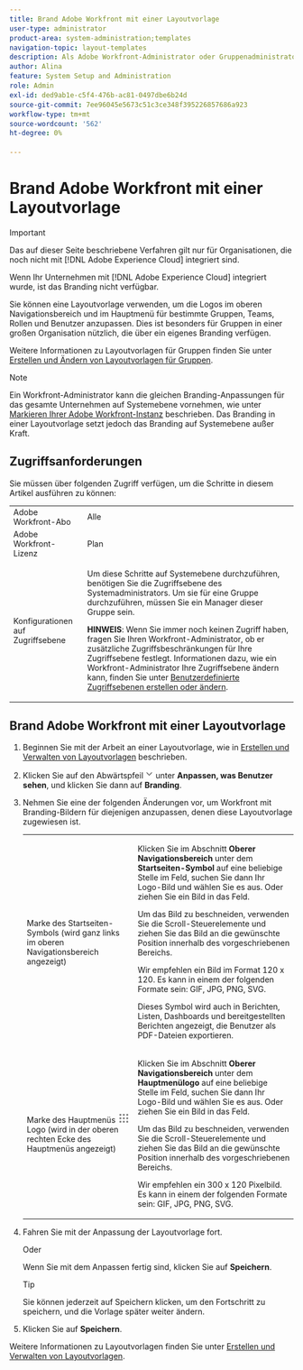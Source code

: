 ```yaml
---
title: Brand Adobe Workfront mit einer Layoutvorlage
user-type: administrator
product-area: system-administration;templates
navigation-topic: layout-templates
description: Als Adobe Workfront-Administrator oder Gruppenadministrator können Sie eine Layoutvorlage verwenden, um die Logos im oberen Navigationsbereich und im Hauptmenü für bestimmte Gruppen, Teams, Rollen und Benutzer anzupassen. Dies ist besonders für Gruppen in einer großen Organisation nützlich, die über ein eigenes Branding verfügen.
author: Alina
feature: System Setup and Administration
role: Admin
exl-id: ded9ab1e-c5f4-476b-ac81-0497dbe6b24d
source-git-commit: 7ee96045e5673c51c3ce348f395226857686a923
workflow-type: tm+mt
source-wordcount: '562'
ht-degree: 0%

---
```


# Brand Adobe Workfront mit einer Layoutvorlage

>[!IMPORTANT]
>
>Das auf dieser Seite beschriebene Verfahren gilt nur für Organisationen, die noch nicht mit [!DNL Adobe Experience Cloud] integriert sind.
>
> Wenn Ihr Unternehmen mit [!DNL Adobe Experience Cloud] integriert wurde, ist das Branding nicht verfügbar.

Sie können eine Layoutvorlage verwenden, um die Logos im oberen Navigationsbereich und im Hauptmenü für bestimmte Gruppen, Teams, Rollen und Benutzer anzupassen. Dies ist besonders für Gruppen in einer großen Organisation nützlich, die über ein eigenes Branding verfügen.

Weitere Informationen zu Layoutvorlagen für Gruppen finden Sie unter [Erstellen und Ändern von Layoutvorlagen für Gruppen](../../../administration-and-setup/manage-groups/work-with-group-objects/create-and-modify-a-groups-layout-templates.md).

>[!NOTE]
>
>Ein Workfront-Administrator kann die gleichen Branding-Anpassungen für das gesamte Unternehmen auf Systemebene vornehmen, wie unter [Markieren Ihrer Adobe Workfront-Instanz](../../../administration-and-setup/customize-workfront/brand-workfront/brand-your-workfront-instance.md) beschrieben. Das Branding in einer Layoutvorlage setzt jedoch das Branding auf Systemebene außer Kraft.
><!--
>Maybe add a section about deleting these 2 settings to revert to default branding?
>-->

## Zugriffsanforderungen

Sie müssen über folgenden Zugriff verfügen, um die Schritte in diesem Artikel ausführen zu können:

<table style="table-layout:auto"> 
 <col> 
 <col> 
 <tbody> 
  <tr> 
   <td role="rowheader">Adobe Workfront-Abo</td> 
   <td>Alle</td> 
  </tr> 
  <tr> 
   <td role="rowheader">Adobe Workfront-Lizenz</td> 
   <td>Plan</td> 
  </tr> 
  <tr> 
   <td role="rowheader">Konfigurationen auf Zugriffsebene</td> 
   <td> <p>Um diese Schritte auf Systemebene durchzuführen, benötigen Sie die Zugriffsebene des Systemadministrators.
Um sie für eine Gruppe durchzuführen, müssen Sie ein Manager dieser Gruppe sein.</p> <p><b>HINWEIS</b>: Wenn Sie immer noch keinen Zugriff haben, fragen Sie Ihren Workfront-Administrator, ob er zusätzliche Zugriffsbeschränkungen für Ihre Zugriffsebene festlegt. Informationen dazu, wie ein Workfront-Administrator Ihre Zugriffsebene ändern kann, finden Sie unter <a href="../../../administration-and-setup/add-users/configure-and-grant-access/create-modify-access-levels.md" class="MCXref xref">Benutzerdefinierte Zugriffsebenen erstellen oder ändern</a>.</p> </td> 
  </tr> 
 </tbody> 
</table>

## Brand Adobe Workfront mit einer Layoutvorlage

1. Beginnen Sie mit der Arbeit an einer Layoutvorlage, wie in [Erstellen und Verwalten von Layoutvorlagen](../../../administration-and-setup/customize-workfront/use-layout-templates/create-and-manage-layout-templates.md) beschrieben.
1. Klicken Sie auf den Abwärtspfeil ![](assets/dropdown-arrow.png) unter **Anpassen, was Benutzer sehen**, und klicken Sie dann auf **Branding**.
1. Nehmen Sie eine der folgenden Änderungen vor, um Workfront mit Branding-Bildern für diejenigen anzupassen, denen diese Layoutvorlage zugewiesen ist.

   <table style="table-layout:auto"> 
    <col> 
    <col> 
    <tbody> 
     <tr> 
      <td role="rowheader"> <p>Marke des Startseiten-Symbols <span style="font-weight: normal;"> (wird ganz links im oberen Navigationsbereich angezeigt)</span></p> </td> 
      <td> <p>Klicken Sie im Abschnitt <strong>Oberer Navigationsbereich</strong> unter dem <strong>Startseiten-Symbol</strong> auf eine beliebige Stelle im Feld, suchen Sie dann Ihr Logo-Bild und wählen Sie es aus. Oder ziehen Sie ein Bild in das Feld.</p> <p>Um das Bild zu beschneiden, verwenden Sie die Scroll-Steuerelemente und ziehen Sie das Bild an die gewünschte Position innerhalb des vorgeschriebenen Bereichs.</p> <p>Wir empfehlen ein Bild im Format 120 x 120. Es kann in einem der folgenden Formate sein: GIF, JPG, PNG, SVG.</p> <p>Dieses Symbol wird auch in Berichten, Listen, Dashboards und bereitgestellten Berichten angezeigt, die Benutzer als PDF-Dateien exportieren.</p> </td> 
     </tr> 
     <tr> 
      <td role="rowheader"> <p>Marke des Hauptmenüs <img src="assets/main-menu-icon.png"> Logo <span style="font-weight: normal;"> (wird in der oberen rechten Ecke des Hauptmenüs angezeigt)</span></p> </td> 
      <td> <p> <p> <p>Klicken Sie im Abschnitt <strong>Oberer Navigationsbereich</strong> unter dem <strong>Hauptmenülogo</strong> auf eine beliebige Stelle im Feld, suchen Sie dann Ihr Logo-Bild und wählen Sie es aus. Oder ziehen Sie ein Bild in das Feld.</p> <p>Um das Bild zu beschneiden, verwenden Sie die Scroll-Steuerelemente und ziehen Sie das Bild an die gewünschte Position innerhalb des vorgeschriebenen Bereichs.</p> <p>Wir empfehlen ein 300 x 120 Pixelbild. Es kann in einem der folgenden Formate sein: GIF, JPG, PNG, SVG.</p> </p> </p> </td> 
     </tr> 
    </tbody> 
   </table>

1. Fahren Sie mit der Anpassung der Layoutvorlage fort.

   Oder

   Wenn Sie mit dem Anpassen fertig sind, klicken Sie auf **Speichern**.

   >[!TIP]
   >
   >Sie können jederzeit auf Speichern klicken, um den Fortschritt zu speichern, und die Vorlage später weiter ändern.

1. Klicken Sie auf **Speichern**.

Weitere Informationen zu Layoutvorlagen finden Sie unter [Erstellen und Verwalten von Layoutvorlagen](../../../administration-and-setup/customize-workfront/use-layout-templates/create-and-manage-layout-templates.md).
